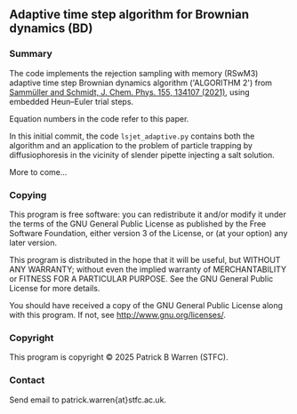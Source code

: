 ## Adaptive time step algorithm for Brownian dynamics (BD)

### Summary

The code implements the rejection sampling with memory (RSwM3)
adaptive time step Brownian dynamics algorithm ('ALGORITHM 2') from 
[Sammüller and Schmidt, J. Chem. Phys. 155, 134107 (2021)](https://doi.org/10.1063/5.0062396), 
using embedded Heun–Euler trial steps.

Equation numbers in the code refer to this paper.

In this initial commit, the code `lsjet_adaptive.py` contains both the
algorithm and an application to the problem of particle trapping by
diffusiophoresis in the vicinity of slender pipette injecting a salt
solution.

More to come...

### Copying

This program is free software: you can redistribute it and/or modify
it under the terms of the GNU General Public License as published by
the Free Software Foundation, either version 3 of the License, or (at
your option) any later version.

This program is distributed in the hope that it will be useful, but
WITHOUT ANY WARRANTY; without even the implied warranty of
MERCHANTABILITY or FITNESS FOR A PARTICULAR PURPOSE.  See the GNU
General Public License for more details.

You should have received a copy of the GNU General Public License
along with this program.  If not, see
<http://www.gnu.org/licenses/>.

### Copyright

This program is copyright &copy; 2025 Patrick B Warren (STFC).

### Contact

Send email to patrick.warren{at}stfc.ac.uk.

